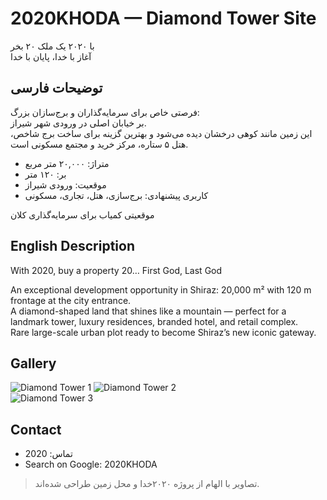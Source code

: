 # 2020KHODA — Diamond Tower Site

با ۲۰۲۰ یک ملک ۲۰ بخر  
آغاز با خدا، پایان با خدا  

## توضیحات فارسی

فرصتی خاص برای سرمایه‌گذاران و برج‌سازان بزرگ:  
بر خیابان اصلی در ورودی شهر شیراز.  
این زمین مانند کوهی درخشان دیده می‌شود و بهترین گزینه برای ساخت برج شاخص، هتل ۵ ستاره، مرکز خرید و مجتمع مسکونی است.

- متراژ: ۲۰,۰۰۰ متر مربع
- بر: ۱۲۰ متر
- موقعیت: ورودی شیراز
- کاربری پیشنهادی: برج‌سازی، هتل، تجاری، مسکونی

موقعیتی کمیاب برای سرمایه‌گذاری کلان

## English Description

With 2020, buy a property 20… First God, Last God  

An exceptional development opportunity in Shiraz: 20,000 m² with 120 m frontage at the city entrance.  
A diamond-shaped land that shines like a mountain — perfect for a landmark tower, luxury residences, branded hotel, and retail complex.  
Rare large-scale urban plot ready to become Shiraz’s new iconic gateway.

## Gallery

![Diamond Tower 1](https://goo.gl/maps/XQmViWaSbCgnoBMh8?g_st=ac) 
![Diamond Tower 2](diamond_tower_2.jpg)  
![Diamond Tower 3](diamond_tower_3.jpg)

## Contact

- تماس: 2020  
- Search on Google: 2020KHODA

> تصاویر با الهام از پروژه ۲۰۲۰خدا و محل زمین طراحی شده‌اند. 